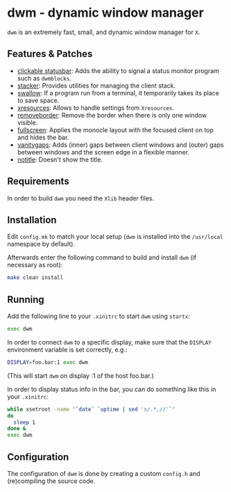 # dwm - dynamic window manager

`dwm` is an extremely fast, small, and dynamic window manager for `X`.


## Features & Patches
- [clickable statusbar](https://dwm.suckless.org/patches/statuscmd/): Adds the ability to signal a status monitor program such as `dwmblocks`.
- [stacker](https://dwm.suckless.org/patches/stacker/): Provides utilities for managing the client stack.
- [swallow](https://dwm.suckless.org/patches/swallow/): If a program run from a terminal, it temporarily takes its place to save space.
- [xresources](https://dwm.suckless.org/patches/xresources/): Allows to handle settings from `Xresources`.
- [removeborder](https://dwm.suckless.org/patches/removeborder/): Remove the border when there is only one window visible.
- [fullscreen](https://dwm.suckless.org/patches/fullscreen/): Applies the monocle layout with the focused client on top and hides the bar.
- [vanitygaps](https://dwm.suckless.org/patches/vanitygaps/): Adds (inner) gaps between client windows and (outer) gaps between windows and the screen edge in a flexible manner.
- [notitle](https://dwm.suckless.org/patches/notitle/): Doesn't show the title.

## Requirements

In order to build `dwm` you need the `Xlib` header files.


## Installation

Edit `config.mk` to match your local setup (`dwm` is installed into the `/usr/local` namespace by default).

Afterwards enter the following command to build and install `dwm` (if necessary as root):

```bash
make clean install
```

## Running

Add the following line to your `.xinitrc` to start `dwm` using `startx`:

```bash
exec dwm
```

In order to connect `dwm` to a specific display, make sure that the `DISPLAY` environment variable is set correctly, e.g.:

```bash
DISPLAY=foo.bar:1 exec dwm
```

(This will start `dwm` on display :1 of the host foo.bar.)

In order to display status info in the bar, you can do something
like this in your `.xinitrc`:

```bash
while xsetroot -name "`date` `uptime | sed 's/.*,//'`"
do
  sleep 1
done &
exec dwm
```

## Configuration

The configuration of `dwm` is done by creating a custom `config.h` and (re)compiling the source code.

